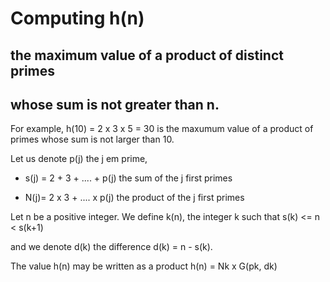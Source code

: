 # Computing h(n)

## the maximum value of a product of distinct primes
## whose sum is not greater than n.

For example, h(10) = 2 x 3 x 5 = 30 is the maxumum value of a product
of primes whose sum is not larger than 10.

Let us denote p(j) the  j em prime,

- s(j) =  2 + 3 + .... + p(j)  the sum of the j first primes

- N(j)=   2 x 3 + .... x p(j)  the product of the j first primes

Let n be a positive integer. We define k(n),
the integer k such that s(k) <= n < s(k+1)

and we denote d(k) the difference d(k) = n - s(k).

The value h(n) may be written as a product h(n) = Nk x G(pk, dk)


